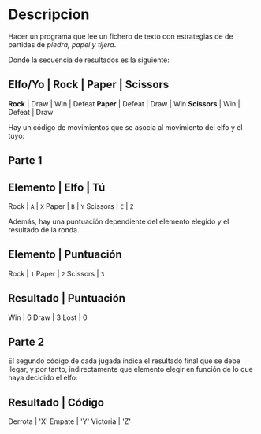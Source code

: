 # Descripcion

Hacer un programa que lee un fichero de texto con estrategias de
de partidas de *piedra, papel y tijera*.

Donde la secuencia de resultados es la siguiente:

Elfo/Yo | Rock | Paper | Scissors
---------------------------------
**Rock** | Draw | Win | Defeat
**Paper** | Defeat | Draw | Win
**Scissors** | Win | Defeat | Draw

Hay un código de movimientos que se asocia al movimiento del elfo y el tuyo:

## Parte 1

Elemento | Elfo | Tú
--------------------
Rock | `A` | `X`
Paper | `B` | `Y`
Scissors | `C` | `Z`

Además, hay una puntuación dependiente del elemento elegido y el resultado de la ronda.

Elemento | Puntuación
---------------------
Rock | `1`
Paper | `2`
Scissors | `3`

Resultado | Puntuación
----------------------
Win | 6
Draw | 3
Lost | 0

## Parte 2

El segundo código de cada jugada indica el resultado final que se debe llegar, y por tanto, indirectamente que elemento
elegir en función de lo que haya decidido el elfo:

Resultado | Código
------------------
Derrota | 'X'
Empate | 'Y'
Victoria | 'Z'
